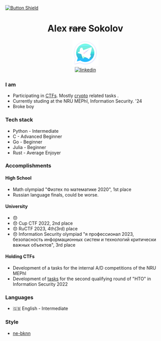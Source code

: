 [![Button Shield]][Shield]

<div align="center"> 
<h1>Alex <del>rare</del> Sokolov</h1>
  <a href="https://t.me/Sarkoxed" target="_blank">
    <img src="https://github.com/Sarkoxed/Sarkoxed/blob/main/telelogo.png">
  </a>
</div>
<div align="center">
 <a href="https://www.linkedin.com/in/alexander-sokolov-6a043b254" target="_blank">
    <img src=https://img.shields.io/badge/linkedin-%2300acee.svg?color=000000&style=for-the-badge&logo=linkedin&logoColor=white alt=linkedin style="margin-bottom: 5px;" />
  </a>
</div>

[Shield]: ./README-en.md

[Button Shield]: https://img.shields.io/badge/ru-ff008d


### I am
 
  - Participating in [CTFs](https://ctftime.org/team/76463). Mostly [crypto](https://github.com/Sarkoxed/ctf-writeups) related tasks .
  - Currently studing at the NRU MEPhI, Information Security. '24
  - Broke boy

### Tech stack
  
  - Python - Intermediate
  - C -      Advanced Beginner
  - Go -     Beginner
  - Julia -  Beginner
  - Rust -   Average Enjoyer

### Accomplishments

#### High School

  - Math olympiad "Физтех по математике 2020", 1st place
  - Russian language finals, could be worse.

#### University

  - 😞
  - 😞 Cup CTF 2022, 2nd place
  - 😞 RuCTF 2023, 4th(3rd) place
  - 😞 Information Security olympiad "я профессионал 2023, безопасность информационных систем и технологий критически важных объектов", 3rd place

#### Holding CTFs

- Development of a tasks for the internal A/D competitions of the NRU MEPhI
- Development of [tasks](https://github.com/sprushed/nto2022_public/tree/master/tasks/crypto) for the second qualifying round of "НТО" in Information Security 2022

### Languages

  - :gb: English - Intermediate

### Style

  - [ne-bknn](https://github.com/ne-bknn)
